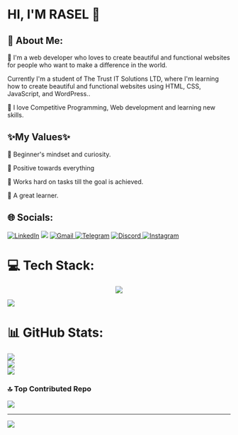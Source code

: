 # HI, I'M RASEL 🙋

###

## 💫 About Me:

🦋 I'm a web developer who loves to create beautiful and functional websites for people who want to make a difference in the world.

Currently I'm a student of The Trust IT Solutions LTD, where I'm learning how to create beautiful and functional websites using HTML, CSS, JavaScript, and WordPress..
<br/>

🦋 I love Competitive Programming, Web development and learning new skills.
<br/>

## ✨My Values✨

🦋 Beginner's mindset and curiosity.
<br>

🦋 Positive towards everything
<br/>

🦋 Works hard on tasks till the goal is achieved.
<br/>

🦋 A great learner.
<br/>

## 🌐 Socials: 

<a  href="https://www.linkedin.com/in/rasel597/" target="_blank"><img alt="LinkedIn" src="https://img.shields.io/badge/linkedin%20-%230077B5.svg?&style=for-the-badge&logo=linkedin&logoColor=white" /></a>
<a href="https://twitter.com/RaselShikdar_" target="_blank"><img src="https://img.shields.io/badge/twitter-%2300acee.svg?&style=for-the-badge&logo=twitter&logoColor=white&alt=twitter" /></a>
<a href="mailto:imrasel597@gmail.com"><img  alt="Gmail" src="https://img.shields.io/badge/Gmail-D14836?style=for-the-badge&logo=gmail&logoColor=white" />
<a  href="https://t.me/rasel597"><img alt=" Telegram" src="https://img.shields.io/badge/Telegram-2CA5E0?style=for-the-badge&logo=telegram&logoColor=white"></a>
<a  href="https://discord.com/users/758681549993541684"><img alt=" Discord" src="https://img.shields.io/badge/Discord-7289DA?style=for-the-badge&logo=discord&logoColor=white">
<a  href="https://www.instagram.com/raselshiikdar/"><img alt="Instagram" src="https://img.shields.io/badge/Instagram-E4405F?style=for-the-badge&logo=instagram&logoColor=white">
   </a>
   
# 💻 Tech Stack:

<p align="center">
	<a href="https://skillicons.dev">
		<img src="https://skillicons.dev/icons?i=py,java,cpp,go,ts,md,bash,latex" />
	</a>
</p>
<p align="left">
	<a href="https://skillicons.dev">
		<img src="https://skillicons.dev/icons?i=linux,aws,githubactions,docker,fastapi,react,flask,dynamodb" />
	</a>
</p>

# 📊 GitHub Stats:

![](https://github-readme-stats.vercel.app/api?username=raselshikdar&theme=radical&hide_border=false&include_all_commits=false&count_private=false)<br/>
![](https://github-readme-streak-stats.herokuapp.com/?user=raselshikdar&theme=radical&hide_border=false)<br/>
![](https://github-readme-stats.vercel.app/api/top-langs/?username=raselshikdar&theme=radical&hide_border=false&include_all_commits=false&count_private=false&layout=compact)

### 🔝 Top Contributed Repo

![](https://github-contributor-stats.vercel.app/api?username=raselshikdar&limit=5&theme=dracula&combine_all_yearly_contributions=true)

---
[![](https://visitcount.itsvg.in/api?id=Rahul-Khawse&icon=3&color=1)](https://visitcount.itsvg.in)

<!-- Proudly created with GPRM ( https://gprm.itsvg.in ) -->
###
